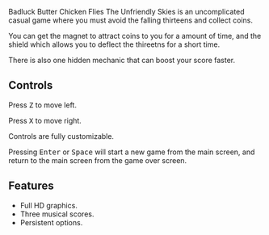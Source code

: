 Badluck Butter Chicken Flies The Unfriendly Skies is an uncomplicated casual game where you must avoid the falling thirteens and collect coins.

You can get the magnet to attract coins to you for a amount of time, and the shield which allows you to deflect the thireetns for a short time.

There is also one hidden mechanic that can boost your score faster.

## Controls

Press <kbd>Z</kbd> to move left.

Press <kbd>X</kbd>  to move right.

Controls are fully customizable.

Pressing <kbd>Enter</kbd> or <kbd>Space</kbd> will start a new game from the main screen, and return to the main screen from the game over screen.

## Features

- Full HD graphics.
- Three musical scores.
- Persistent options.
